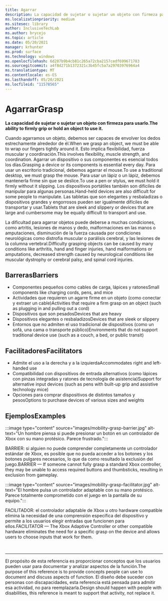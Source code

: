 ```yaml
---
title: Agarrar
description: La capacidad de sujetar o sujetar un objeto con firmeza para usarlo
ms.localizationpriority: medium
ms.sitesec: library
author: InclusiveTechLab
ms.author: brycejo
ms.topic: article
ms.date: 05/20/2021
manager: krhunter
ms.prod: surface
ms.technology: windows
ms.openlocfilehash: 6d287b9b4cb81c265a72cba2157cedf699671783
ms.sourcegitcommit: a4f8d271b1372321c3b45fc5a7a29703976964a4
ms.translationtype: MT
ms.contentlocale: es-ES
ms.lasthandoff: 05/20/2021
ms.locfileid: "11578565"
---
```

# <a name="grasp"></a><span data-ttu-id="caf49-103">Agarrar</span><span class="sxs-lookup"><span data-stu-id="caf49-103">Grasp</span></span>

**<span data-ttu-id="caf49-104">La capacidad de sujetar o sujetar un objeto con firmeza para usarlo.</span><span class="sxs-lookup"><span data-stu-id="caf49-104">The ability to firmly grip or hold an object to use it.</span></span>**

<span data-ttu-id="caf49-105">Cuando agarramos un objeto, debemos ser capaces de envolver los dedos estrechamente alrededor de él.</span><span class="sxs-lookup"><span data-stu-id="caf49-105">When we grasp an object, we must be able to wrap our fingers tightly around it.</span></span> <span data-ttu-id="caf49-106">Esto implica flexibilidad, fuerza muscular y coordinación.</span><span class="sxs-lookup"><span data-stu-id="caf49-106">This involves flexibility, muscle strength, and coordination.</span></span> <span data-ttu-id="caf49-107">Agarrar un dispositivo o sus componentes es esencial todos los días.</span><span class="sxs-lookup"><span data-stu-id="caf49-107">Grasping a device or its components is essential every day.</span></span> <span data-ttu-id="caf49-108">Para usar un escritorio tradicional, debemos agarrar el mouse.</span><span class="sxs-lookup"><span data-stu-id="caf49-108">To use a traditional desktop, we must grasp the mouse.</span></span> <span data-ttu-id="caf49-109">Para usar un lápiz o un lápiz, debemos mantenerla firme sin que se deslice.</span><span class="sxs-lookup"><span data-stu-id="caf49-109">To use a pen or stylus, we must hold it firmly without it slipping.</span></span> <span data-ttu-id="caf49-110">Los dispositivos portátiles también son difíciles de manipular para algunas personas.</span><span class="sxs-lookup"><span data-stu-id="caf49-110">Hand-held devices are also difficult for some people to manipulate.</span></span> <span data-ttu-id="caf49-111">Las tabletas que son elegantes y resbaladizas o dispositivos grandes y engorrosos pueden ser igualmente difíciles de transportar y usar.</span><span class="sxs-lookup"><span data-stu-id="caf49-111">Tablets that are sleek and slippery or devices that are large and cumbersome may be equally difficult to transport and use.</span></span>

<span data-ttu-id="caf49-112">La dificultad para agarrar objetos puede deberse a muchas condiciones, como artritis, lesiones de manos y dedo, malformaciones en las manos o amputaciones, disminución de la fuerza causada por condiciones neurológicas como distrofia muscular o parálisis cerebral, y las lesiones de la columna vertebral.</span><span class="sxs-lookup"><span data-stu-id="caf49-112">Difficulty grasping objects can be caused by many conditions like arthritis, hand and finger injuries, hand malformations or amputations, decreased strength caused by neurological conditions like muscular dystrophy or cerebral palsy, and spinal cord injuries.</span></span>

## <a name="barriers"></a><span data-ttu-id="caf49-113">Barreras</span><span class="sxs-lookup"><span data-stu-id="caf49-113">Barriers</span></span>

* <span data-ttu-id="caf49-114">Componentes pequeños como cables de carga, lápices y ratones</span><span class="sxs-lookup"><span data-stu-id="caf49-114">Small components like charging cords, pens, and mice</span></span>
* <span data-ttu-id="caf49-115">Actividades que requieren un agarre firme en un objeto (como conectar y extraer un cable)</span><span class="sxs-lookup"><span data-stu-id="caf49-115">Activities that require a firm grasp on an object (such as plugging in and pulling out a cord)</span></span>
* <span data-ttu-id="caf49-116">Dispositivos que son pesados</span><span class="sxs-lookup"><span data-stu-id="caf49-116">Devices that are heavy</span></span>
* <span data-ttu-id="caf49-117">Dispositivos elegantes o resbaladizos</span><span class="sxs-lookup"><span data-stu-id="caf49-117">Devices that are sleek or slippery</span></span>
* <span data-ttu-id="caf49-118">Entornos que no admiten el uso tradicional de dispositivos (como un sofá, una cama o transporte público)</span><span class="sxs-lookup"><span data-stu-id="caf49-118">Environments that do not support traditional device use (such as a couch, a bed, or public transit)</span></span>

## <a name="facilitators"></a><span data-ttu-id="caf49-119">Facilitadores</span><span class="sxs-lookup"><span data-stu-id="caf49-119">Facilitators</span></span>

* <span data-ttu-id="caf49-120">Admite el uso a la derecha y a la izquierda</span><span class="sxs-lookup"><span data-stu-id="caf49-120">Accommodates right and left-handed use</span></span>
* <span data-ttu-id="caf49-121">Compatibilidad con dispositivos de entrada alternativos (como lápices con pinzas integradas y ratones de tecnología de asistencia)</span><span class="sxs-lookup"><span data-stu-id="caf49-121">Support for alternative input devices (such as pens with built-up grip and assistive technology mice)</span></span>
* <span data-ttu-id="caf49-122">Opciones para comprar dispositivos de distintos tamaños y pesos</span><span class="sxs-lookup"><span data-stu-id="caf49-122">Options to purchase devices of various sizes and weights</span></span>

## <a name="examples"></a><span data-ttu-id="caf49-123">Ejemplos</span><span class="sxs-lookup"><span data-stu-id="caf49-123">Examples</span></span>

:::image type="content" source="images/mobility-grasp-barrier.jpg" alt-text="Un hombre piensa si puede presionar un botón en un controlador de Xbox con su mano protésico. Parece frustrado.":::

<span data-ttu-id="caf49-126">BARRIER: si alguien no puede comprender completamente un controlador estándar de Xbox, es posible que no pueda acceder a los botones y los botones pulgares necesarios, lo que da como resultado la exclusión del juego.</span><span class="sxs-lookup"><span data-stu-id="caf49-126">BARRIER — If someone cannot fully grasp a standard Xbox controller, they may be unable to access required buttons and thumbsticks, resulting in exclusion from gameplay.</span></span>

:::image type="content" source="images/mobility-grasp-facilitator.jpg" alt-text="El hombre pulsa un controlador adaptable con su mano protésico. Parece totalmente comprometido con el juego en la pantalla de su equipo.":::

<span data-ttu-id="caf49-129">FACILITADOR: el controlador adaptable de Xbox u otro hardware compatible elimina la necesidad de una comprensión específica del dispositivo y permite a los usuarios elegir entradas que funcionen para ellos.</span><span class="sxs-lookup"><span data-stu-id="caf49-129">FACILITATOR — The Xbox Adaptive Controller or other compatible hardware eliminates the need for a specific grasp on the device and allows users to choose inputs that work for them.</span></span>


&nbsp;

[comment]: # (Instrucción Footer)
___
<span data-ttu-id="caf49-131">El propósito de esta referencia es proporcionar conceptos que los usuarios pueden usar para documentar y analizar aspectos de la función.</span><span class="sxs-lookup"><span data-stu-id="caf49-131">The purpose of this reference is to provide concepts people can use to document and discuss aspects of function.</span></span> <span data-ttu-id="caf49-132">El diseño debe suceder con personas con discapacidades, esta referencia está pensada para admitir esa actividad, no para reemplazarla.</span><span class="sxs-lookup"><span data-stu-id="caf49-132">Design should happen with people with disabilities, this reference is meant to support that activity, not replace it.</span></span> 